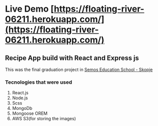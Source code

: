 # Live Demo [https://floating-river-06211.herokuapp.com/](https://floating-river-06211.herokuapp.com/)

## Recipe App build with React and Express js 

This was the final graduation project in [Semos Education School - Skopje](https://semosedu.com.mk/)

### Tecnologies that were used

1. React.js
2. Node.js
3. Scss
4. MongoDb
5. Mongoose OREM
6. AWS S3(for storing the images)
